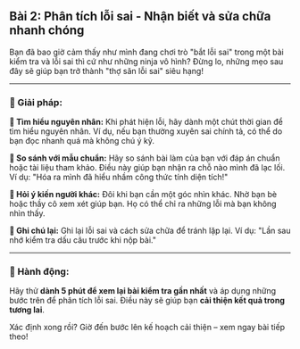 ## Bài 2: Phân tích lỗi sai - Nhận biết và sửa chữa nhanh chóng

Bạn đã bao giờ cảm thấy như mình đang chơi trò "bắt lỗi sai" trong một bài kiểm tra và lỗi sai thì cứ như những ninja vô hình? Đừng lo, những mẹo sau đây sẽ giúp bạn trở thành "thợ săn lỗi sai" siêu hạng!

---

### 📌 Giải pháp:

**🔹 Tìm hiểu nguyên nhân:**
Khi phát hiện lỗi, hãy dành một chút thời gian để tìm hiểu nguyên nhân. Ví dụ, nếu bạn thường xuyên sai chính tả, có thể do bạn đọc nhanh quá mà không chú ý kỹ.

**🔹 So sánh với mẫu chuẩn:**
Hãy so sánh bài làm của bạn với đáp án chuẩn hoặc tài liệu tham khảo. Điều này giúp bạn nhận ra chỗ nào mình đã lạc lối. Ví dụ: "Hóa ra mình đã hiểu nhầm công thức tính diện tích!"

**🔹 Hỏi ý kiến người khác:**
Đôi khi bạn cần một góc nhìn khác. Nhờ bạn bè hoặc thầy cô xem xét giúp bạn. Họ có thể chỉ ra những lỗi mà bạn không nhìn thấy.

**🔹 Ghi chú lại:**
Ghi lại lỗi sai và cách sửa chữa để tránh lặp lại. Ví dụ: "Lần sau nhớ kiểm tra dấu câu trước khi nộp bài."

---

### 🚀 Hành động:

Hãy thử **dành 5 phút để xem lại bài kiểm tra gần nhất** và áp dụng những bước trên để phân tích lỗi sai. Điều này sẽ giúp bạn **cải thiện kết quả trong tương lai**.

Xác định xong rồi? Giờ đến bước lên kế hoạch cải thiện – xem ngay bài tiếp theo!